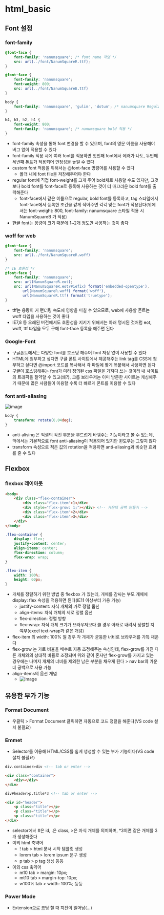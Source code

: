 # html_basic

## Font 설정
### font-family
```css
@font-face {
    font-family: 'nanumsquare'; /* font name 작명 */
    src: url(../font/NanumSquareR.ttf);
}

@font-face {
    font-family: 'nanumsquare';
    font-weight: 800;
    src: url(../font/NanumSquareB.ttf)
}

body {
    font-family: 'nanumsquare', 'gulim', 'dotum'; /* nanumsquare Regular 적용 */
}

h4, h3, h2, h1 {
    font-weight: 800;
    font-family: 'nanumsquare'; /* nanumsquare bold 적용 */
}
```
- font-family 속성을 통해 font 변경을 할 수 있으며, font의 영문 이름을 사용해야 버그 없이 적용할 수 있다
- font-family 적용 시에 여러 font를 적용하면 첫번째 font에서 에러가 나도, 두번째 세번째 폰트가 적용되어 안정성을 높일 수 있다
- custom font 적용을 위해서는 @font-face 명령어를 사용할 수 있다
    - 폴더 내에 font file을 저장해주어야 한다
- regular font에 직접 font-weight를 크게 주어 bold체로 사용할 수도 있지만, 그것보다 bold font를 font-face로 등록해 사용하는 것이 더 매끄러운 bold font를 출력해준다
    - font-face에서 같은 이름으로 regular, bold font를 등록하고, tag 스타일에서 font-face에서 등록한 조건을 같게 적어주면 각각 맞는 font가 적용된다(위에서는 font-weight: 800, font-family: nanumsquare 스타일 적용 시 NanumSquareB 가 적용)
- 한글 font는 용량이 크기 때문에 1~2개 정도만 사용하는 것이 좋다

### woff for web
```css
@font-face {
    font-family: 'nanumsquare';
    src: url(../font/NanumSquareR.woff)
}

/* IE 호환성 */
@font-face {
    font-family: 'nanumsquare';
    src: url(NanumSquareR.eot);
    src: url(NanumSquareR.eot?#iefix) format('embedded-opentype'),
        url(NanumSquareR.woff) format('woff'),
        url(NanumSquareR.ttf) format('truetype');
}
```
- tff는 용량이 커 랜더링 속도에 영향을 미칠 수 있으므로, web에 사용할 폰트는 woff 타입을 사용하는 것이 좋다
- IE7,8 등 오래된 버전에서도 호환성을 지키기 위해서는 아래 명시된 것처럼 eot, woff, ttf 타입을 모두 구해 font-face 등록을 해주면 된다

### Google-Font
- 구글폰트에서는 다양한 font를 호스팅 해주어 font 저장 없이 사용할 수 있다
- HTML에 첨부하고 싶다면 구글 폰트 사이트에서 제공해주는 link tag를 CSS에 첨부하고 싶다면 @import 코드를 복사해서 각 파일에 맞게 복붙해서 사용하면 된다
- 구글이 호스팅해주는 font가 미리 정의된 css 파일을 가져다 쓰는 것이라 내 사이트의 트래픽을 절약할 수 있고(왜?), 크롬 브라우저는 이미 방문한 사이트는 캐싱해주기 때문에 많은 사람들이 이용할 수록 더 빠르게 폰트를 이용할 수 있다

### font anti-aliasing
![image](https://user-images.githubusercontent.com/80051721/201001492-cd5a5cba-8bc7-4ece-b583-37e452ce840f.png)
```css
body {
    transform: rotate(0.04deg);
}
```
- anti-alising 은 픽셀의 각진 부분을 부드럽게 바꿔주는 기능이라고 볼 수 있는데, 맥에서는 기본적으로 font anti-aliasing이 적용되어 있지만 윈도우는 그렇지 않다
- transform 속성으로 적은 값의 rotation을 적용하면 anti-aliasing과 비슷한 효과를 줄 수 있다


## Flexbox
### flexbox 레이아웃
``` html
<body>
    <div class="flex-container">
        <div class="flex-item">1</div>
        <div style="flex-grow: 1;"></div> <!-- 가운데 공백 만들기 -->
        <div class="flex-item">2</div>
        <div class="flex-item">3</div>
    </div>
</body>
```
```css
.flex-container {
    display: flex;
    justify-content: center;
    align-items: center;
    flex-direction: column;
    flex-wrap: wrap;
}

.flex-item {
    width: 100%;
    height: 60px;
}
```
- 개체를 정렬하기 위한 방법 중 flexbox 가 있는데, 개체를 감싸는 부모 개체에 display: flex 속성을 적용하면 된다(IE11 이상부터 가용 가능)
    - justify-content: 자식 개체의 가로 정렬 옵션
    - align-items: 자식 개체의 세로 정렬 옵션
    - flex-direction: 정렬 방향
    - flex-wrap: 자식 개체 크기가 브라우저보다 클 경우 아래로 내려서 정렬할 지 여부(excel text-wrap과 같은 개념)
- flex-item 의 width: 100% 일 경우 각 개체가 균등한 너비로 브라우저를 가득 채운다
- flex-grow 는 가로 비율을 배수로 자동 조정해주는 속성인데, flex-grow를 가진 다른 개체와의 상대적 비율로 조정되며 위와 같이 혼자만 flex-grow를 가지고 있는 경우에는 나머지 개체의 너비를 제외한 남은 부분을 채우게 된다 > nav bar의 가운데 공백으로 사용 가능
- align-items의 옵션 개념
    - ![image](https://user-images.githubusercontent.com/80051721/201009725-e9081d16-9846-4126-8041-dda6966d60ad.png)


## 유용한 부가 기능
### Format Document
- 우클릭 > Format Document 클릭하면 자동으로 코드 정렬을 해준다(VS code 설치 불필요)

### Emmet
- Selector를 이용해 HTML/CSS를 쉽게 생성할 수 있는 부가 기능이다(VS code 설치 불필요)
```html
div.container>div <!-- tab or enter -->

<div class="container">
    <div></div>
</div>

div#header>p.title*3 <!-- tab or enter -->

<div id="header">
    <p class="title"></p>
    <p class="title"></p>
    <p class="title"></p>
</div>
```
- selector에서 #은 id, .은 class, >은 자식 개체를 의미하며, *3이면 같은 개체를 3개 생성해준다
- 이외 html 축약어
    - ! tab > html 문서 시작 템플릿 생성
    - lorem tab > lorem ipsum 문구 생성
    - p tab > p tag 생성 등등
- 이외 css 축약어
    - m10 tab > margin: 10px;
    - mt10 tab > margin-top: 10px;
    - w100% tab > width: 100%; 등등

### Power Mode
- Extension으로 코딩 칠 때 지진이 일어남(...)



